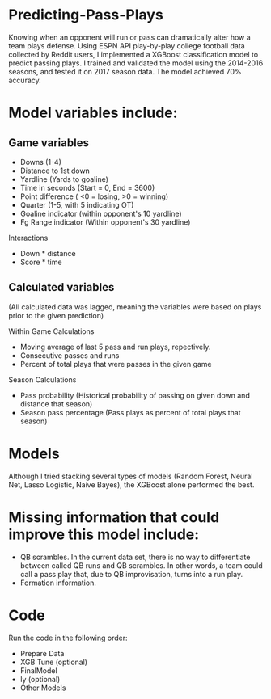 # Predicting-Pass-Plays
Knowing when an opponent will run or pass can dramatically alter how a team plays defense. Using ESPN API play-by-play college football data collected by Reddit users, I implemented a XGBoost classification model to predict passing plays. I trained and validated the model using the 2014-2016 seasons, and tested it on 2017 season data. The model achieved 70% accuracy. 

# Model variables include:

## Game variables
- Downs (1-4)
- Distance to 1st down
- Yardline (Yards to goaline)
- Time in seconds (Start = 0, End = 3600)
- Point difference ( <0 = losing, >0 = winning)
- Quarter (1-5, with 5 indicating OT)
- Goaline indicator (within opponent's 10 yardline)
- Fg Range indicator (Within opponent's 30 yardline)

Interactions
- Down * distance
- Score * time

## Calculated variables 
(All calculated data was lagged, meaning the variables were based on plays prior to the given prediction) 

Within Game Calculations
- Moving average of last 5 pass and run plays, repectively. 
- Consecutive passes and runs
- Percent of total plays that were passes in the given game

Season Calculations
- Pass probability (Historical probability of passing on given down and distance that season)
- Season pass percentage (Pass plays as percent of total plays that season)

# Models
Although I tried stacking several types of models (Random Forest, Neural Net, Lasso Logistic, Naive Bayes), the XGBoost alone performed the best. 

# Missing information that could improve this model include:
- QB scrambles. In the current data set, there is no way to differentiate between called QB runs and QB scrambles. In other words, a team could call a pass play that, due to QB improvisation, turns into a run play.  
- Formation information.

# Code 
Run the code in the following order:
- Prepare Data
- XGB Tune (optional)
- FinalModel
- ly (optional)
- Other Models
